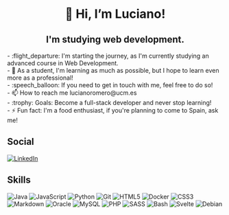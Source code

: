 <div class="greeting">
  <h1 align="center">👋 Hi, I’m Luciano!</h1>
</div>
<div>
  <h2 align="center">I'm studying web development.</h2>
</div>
<div>
- :flight_departure: I'm starting the journey, as I'm currently studying an advanced course in Web Development.</br>
- 🌱 As a student, I'm learning as much as possible, but I hope to learn even more as a professional!</br>
- :speech_balloon: If you need to get in touch with me, feel free to do so!</br>
- 📫 How to reach me lucianoromero@ucm.es</br>
- :trophy: Goals: Become a full-stack developer and never stop learning!</br>
- ⚡ Fun fact: I'm a food enthusiast, if you're planning to come to Spain, ask me!</br>
  <div>
    <h2>Social</h2>
  </div>
<a href="https://linkedin.com/in/luciano-romero-otero-a19810134">
  <img src="https://img.shields.io/badge/linkedin-%230077B5.svg?style=for-the-badge&logo=linkedin&logoColor=white" alt="LinkedIn">
</a>
    <div>
    <h2>Skills</h2>
  </div>
  <img src="https://img.shields.io/badge/java-%23ED8B00.svg?style=for-the-badge&logo=openjdk&logoColor=white" alt="Java">
  <img src="https://img.shields.io/badge/javascript-%23323330.svg?style=for-the-badge&logo=javascript&logoColor=%23F7DF1E" alt="JavaScript">
  <img src="https://img.shields.io/badge/python-3670A0?style=for-the-badge&logo=python&logoColor=ffdd54" alt="Python">
  <img src="https://img.shields.io/badge/git-%23F05033.svg?style=for-the-badge&logo=git&logoColor=white" alt="Git">
  <img src="https://img.shields.io/badge/html5-%23E34F26.svg?style=for-the-badge&logo=html5&logoColor=white" alt="HTML5">
  <img src="https://img.shields.io/badge/docker-%230db7ed.svg?style=for-the-badge&logo=docker&logoColor=white" alt="Docker">
  <img src="https://img.shields.io/badge/css3-%231572B6.svg?style=for-the-badge&logo=css3&logoColor=white" alt="CSS3">
  <img src="https://img.shields.io/badge/markdown-%23000000.svg?style=for-the-badge&logo=markdown&logoColor=white" alt="Markdown">
  <img src="https://img.shields.io/badge/Oracle-F80000?style=for-the-badge&logo=oracle&logoColor=white" alt="Oracle">
  <img src="https://img.shields.io/badge/mysql-%2300f.svg?style=for-the-badge&logo=mysql&logoColor=white" alt="MySQL">
  <img src="https://img.shields.io/badge/php-%23777BB4.svg?style=for-the-badge&logo=php&logoColor=white" alt="PHP">
  <img src="https://img.shields.io/badge/SASS-hotpink.svg?style=for-the-badge&logo=SASS&logoColor=white" alt="SASS">
  <img src="https://img.shields.io/badge/shell_script-%23121011.svg?style=for-the-badge&logo=gnu-bash&logoColor=white" alt="Bash">
  <img src="https://img.shields.io/badge/svelte-%23f1413d.svg?style=for-the-badge&logo=svelte&logoColor=white" alt="Svelte">
  <img src="https://img.shields.io/badge/Debian-D70A53?style=for-the-badge&logo=debian&logoColor=white" alt="Debian">
</div>

